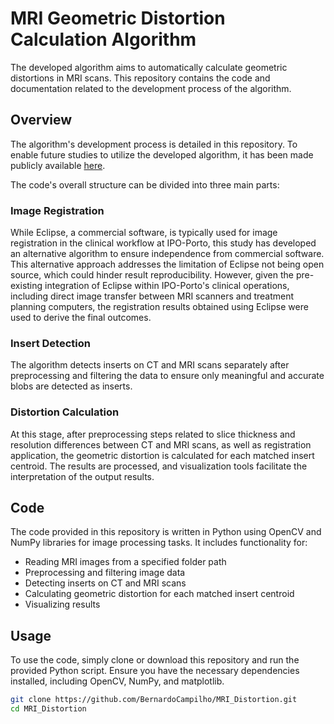 # MRI Geometric Distortion Calculation Algorithm

The developed algorithm aims to automatically calculate geometric distortions in MRI scans. This repository contains the code and documentation related to the development process of the algorithm.

## Overview

The algorithm's development process is detailed in this repository. To enable future studies to utilize the developed algorithm, it has been made publicly available [here](https://github.com/BernardoCampilho/MSc_Thesis_MRI_Distortion).

The code's overall structure can be divided into three main parts:

### Image Registration

While Eclipse, a commercial software, is typically used for image registration in the clinical workflow at IPO-Porto, this study has developed an alternative algorithm to ensure independence from commercial software. This alternative approach addresses the limitation of Eclipse not being open source, which could hinder result reproducibility. However, given the pre-existing integration of Eclipse within IPO-Porto's clinical operations, including direct image transfer between MRI scanners and treatment planning computers, the registration results obtained using Eclipse were used to derive the final outcomes.

### Insert Detection

The algorithm detects inserts on CT and MRI scans separately after preprocessing and filtering the data to ensure only meaningful and accurate blobs are detected as inserts.

### Distortion Calculation

At this stage, after preprocessing steps related to slice thickness and resolution differences between CT and MRI scans, as well as registration application, the geometric distortion is calculated for each matched insert centroid. The results are processed, and visualization tools facilitate the interpretation of the output results.

## Code

The code provided in this repository is written in Python using OpenCV and NumPy libraries for image processing tasks. It includes functionality for:

- Reading MRI images from a specified folder path
- Preprocessing and filtering image data
- Detecting inserts on CT and MRI scans
- Calculating geometric distortion for each matched insert centroid
- Visualizing results

## Usage

To use the code, simply clone or download this repository and run the provided Python script. Ensure you have the necessary dependencies installed, including OpenCV, NumPy, and matplotlib.

```bash
git clone https://github.com/BernardoCampilho/MRI_Distortion.git
cd MRI_Distortion
